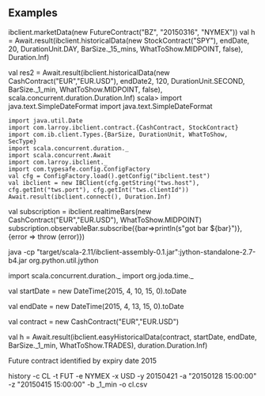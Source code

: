 ## Examples

ibclient.marketData(new FutureContract("BZ", "20150316", "NYMEX"))
val  h = Await.result(ibclient.historicalData(new StockContract("SPY"), endDate, 20,
DurationUnit.DAY, BarSize._15_mins, WhatToShow.MIDPOINT, false),  Duration.Inf)

val res2 = Await.result(ibclient.historicalData(new CashContract("EUR","EUR.USD"), endDate2, 120, DurationUnit.SECOND, BarSize._1_min, WhatToShow.MIDPOINT, false), scala.concurrent.duration.Duration.Inf)
scala> import java.text.SimpleDateFormat
import java.text.SimpleDateFormat

    import java.util.Date
    import com.larroy.ibclient.contract.{CashContract, StockContract}
    import com.ib.client.Types.{BarSize, DurationUnit, WhatToShow, SecType}
    import scala.concurrent.duration._
    import scala.concurrent.Await
    import com.larroy.ibclient._
    import com.typesafe.config.ConfigFactory
    val cfg = ConfigFactory.load().getConfig("ibclient.test")
    val ibclient = new IBClient(cfg.getString("tws.host"), cfg.getInt("tws.port"), cfg.getInt("tws.clientId"))
    Await.result(ibclient.connect(), Duration.Inf)

 val subscription = ibclient.realtimeBars(new CashContract("EUR","EUR.USD"), WhatToShow.MIDPOINT)
 subscription.observableBar.subscribe({bar=>println(s"got bar ${bar}")}, {error ⇒ throw (error)})


 java -cp "target/scala-2.11/ibclient-assembly-0.1.jar":jython-standalone-2.7-b4.jar
 org.python.util.jython




import scala.concurrent.duration._
import org.joda.time._

val startDate = new DateTime(2015, 4, 10, 15, 0).toDate

val endDate = new DateTime(2015, 4, 13, 15, 0).toDate


val contract = new CashContract("EUR","EUR.USD")


val h = Await.result(ibclient.easyHistoricalData(contract, startDate, endDate, BarSize._1_min, WhatToShow.TRADES), duration.Duration.Inf)



Future contract identified by expiry date 2015

history -c CL -t FUT -e NYMEX -x USD  -y 20150421 -a "20150128 15:00:00" -z "20150415 15:00:00"  -b
_1_min -o cl.csv 
